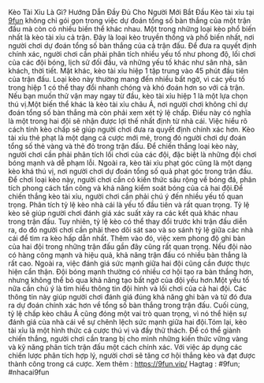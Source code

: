 Kèo Tài Xỉu Là Gì? Hướng Dẫn Đầy Đủ Cho Người Mới Bắt Đầu
Kèo tài xỉu tại [9fun](https://9fun.vip/) không chỉ gói gọn trong việc dự đoán tổng số bàn thắng của một trận đấu mà còn có nhiều biến thể khác nhau. Một trong những loại kèo phổ biến nhất là kèo tài xỉu cả trận. Đây là loại kèo truyền thống và phổ biến nhất, nơi người chơi dự đoán tổng số bàn thắng của cả trận đấu. Để đưa ra quyết định chính xác, người chơi cần phải phân tích nhiều yếu tố như phong độ, lối chơi của các đội bóng, lịch sử đối đầu, và những yếu tố khác như sân nhà, sân khách, thời tiết. Mặt khác, kèo tài xỉu hiệp 1 tập trung vào 45 phút đầu tiên của trận đấu. Loại kèo này thường mang đến nhiều bất ngờ, vì các yếu tố trong hiệp 1 có thể thay đổi nhanh chóng và khó đoán hơn so với cả trận. Nếu bạn muốn thử vận may ngay từ đầu, kèo tài xỉu hiệp 1 là một lựa chọn thú vị.Một biến thể khác là kèo tài xỉu châu Á, nơi người chơi không chỉ dự đoán tổng số bàn thắng mà còn phải xem xét tỷ lệ chấp. Điều này có nghĩa là một trong hai đội sẽ nhận được lợi thế nhất định từ nhà cái. Việc hiểu rõ cách tính kèo chấp sẽ giúp người chơi đưa ra quyết định chính xác hơn. Kèo tài xỉu thẻ phạt là một dạng cá cược mới mẻ, trong đó người chơi dự đoán tổng số thẻ vàng và thẻ đỏ trong trận đấu. Để chiến thắng loại kèo này, người chơi cần phải phân tích lối chơi của các đội, đặc biệt là những đội chơi bóng mạnh và dễ phạm lỗi. Ngoài ra, kèo tài xỉu phạt góc cũng là một dạng kèo khá thú vị, nơi người chơi dự đoán tổng số quả phạt góc trong trận đấu. Để chơi loại kèo này, người chơi cần có kiến thức sâu rộng về bóng đá, phân tích phong cách tấn công và khả năng kiểm soát bóng của cả hai đội.Để chiến thắng kèo tài xỉu, người chơi cần phải chú ý đến nhiều yếu tố quan trọng. Phân tích tỷ lệ kèo nhà cái là yếu tố đầu tiên và rất quan trọng. Tỷ lệ kèo sẽ giúp người chơi đánh giá xác suất xảy ra các kết quả khác nhau trong trận đấu. Tuy nhiên, tỷ lệ kèo có thể thay đổi trước khi trận đấu diễn ra, do đó người chơi cần phải theo dõi sát sao và so sánh tỷ lệ giữa các nhà cái để tìm ra kèo hấp dẫn nhất. Thêm vào đó, việc xem phong độ ghi bàn của hai đội trong những trận đấu gần đây cũng rất quan trọng. Nếu đội nào có hàng công mạnh và hiệu quả, khả năng trận đấu có nhiều bàn thắng là rất cao. Ngoài ra, việc đánh giá sức mạnh giữa hai đội cũng cần được thực hiện cẩn thận. Đội bóng mạnh thường có nhiều cơ hội tạo ra bàn thắng hơn, nhưng không thể bỏ qua khả năng tạo bất ngờ của đội yếu hơn.Một yếu tố nữa cần chú ý là tìm hiểu thông tin đội hình và lối chơi của cả hai đội. Các thông tin này giúp người chơi đánh giá đúng khả năng ghi bàn và từ đó đưa ra dự đoán chính xác hơn về tổng số bàn thắng trong trận đấu. Cuối cùng, tỷ lệ chấp kèo châu Á cũng đóng một vai trò quan trọng, vì nó thể hiện sự đánh giá của nhà cái về sự chênh lệch sức mạnh giữa hai đội.Tóm lại, kèo tài xỉu là một hình thức cá cược thú vị và đầy thử thách. Để có thể giành chiến thắng, người chơi cần trang bị cho mình những kiến thức vững vàng và kỹ năng phân tích trận đấu một cách chính xác. Với việc áp dụng các chiến lược phân tích hợp lý, người chơi sẽ tăng cơ hội thắng kèo và đạt được thành công trong cá cược.
Xem thêm : https://9fun.vip/
Hagtag : #9fun; #nhacai9fun

